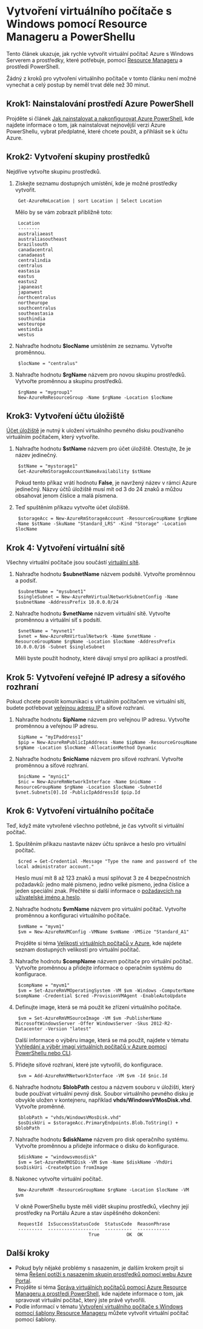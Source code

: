 <properties
    pageTitle="Vytvoření virtuálního počítače Azure pomocí prostředí PowerShell | Microsoft Azure"
    description="Pomocí Azure PowerShellu a Azure Resource Manageru můžete snadno vytvořit nový virtuální počítač s Windows Serverem."
    services="virtual-machines-windows"
    documentationCenter=""
    authors="davidmu1"
    manager="timlt"
    editor=""
    tags="azure-resource-manager"/>

<tags
    ms.service="virtual-machines-windows"
    ms.workload="na"
    ms.tgt_pltfrm="na"
    ms.devlang="na"
    ms.topic="get-started-article"
    ms.date="06/07/2016"
    ms.author="davidmu"/>


# Vytvoření virtuálního počítače s Windows pomocí Resource Manageru a PowerShellu

Tento článek ukazuje, jak rychle vytvořit virtuální počítač Azure s Windows Serverem a prostředky, které potřebuje, pomocí [Resource Manageru](../resource-group-overview.md) a prostředí PowerShell. 

Žádný z kroků pro vytvoření virtuálního počítače v tomto článku není možné vynechat a celý postup by neměl trvat déle než 30 minut.

## Krok1: Nainstalování prostředí Azure PowerShell

Projděte si článek [Jak nainstalovat a nakonfigurovat Azure PowerShell](../powershell-install-configure.md), kde najdete informace o tom, jak nainstalovat nejnovější verzi Azure PowerShellu, vybrat předplatné, které chcete použít, a přihlásit se k účtu Azure.
        
## Krok2: Vytvoření skupiny prostředků

Nejdříve vytvořte skupinu prostředků.

1. Získejte seznamu dostupných umístění, kde je možné prostředky vytvořit.

        Get-AzureRmLocation | sort Location | Select Location
        
    Mělo by se vám zobrazit přibližně toto:
    
        Location
        --------
        australiaeast
        australiasoutheast
        brazilsouth
        canadacentral
        canadaeast
        centralindia
        centralus
        eastasia
        eastus
        eastus2
        japaneast
        japanwest
        northcentralus
        northeurope
        southcentralus
        southeastasia
        southindia
        westeurope
        westindia
        westus

2. Nahraďte hodnotu **$locName** umístěním ze seznamu. Vytvořte proměnnou.

        $locName = "centralus"
        
3. Nahraďte hodnotu **$rgName** názvem pro novou skupinu prostředků. Vytvořte proměnnou a skupinu prostředků.

        $rgName = "mygroup1"
        New-AzureRmResourceGroup -Name $rgName -Location $locName
    
## Krok3: Vytvoření účtu úložiště

[Účet úložiště](../storage/storage-introduction.md) je nutný k uložení virtuálního pevného disku používaného virtuálním počítačem, který vytvoříte.

1. Nahraďte hodnotu **$stName** názvem pro účet úložiště. Otestujte, že je název jedinečný.

        $stName = "mystorage1"
        Get-AzureRmStorageAccountNameAvailability $stName

    Pokud tento příkaz vrátí hodnotu **False**, je navržený název v rámci Azure jedinečný. Názvy účtů úložiště musí mít od 3 do 24 znaků a můžou obsahovat jenom číslice a malá písmena.
    
2. Teď spuštěním příkazu vytvořte účet úložiště.
    
        $storageAcc = New-AzureRmStorageAccount -ResourceGroupName $rgName -Name $stName -SkuName "Standard_LRS" -Kind "Storage" -Location $locName
        
## Krok 4: Vytvoření virtuální sítě

Všechny virtuální počítače jsou součástí [virtuální sítě](../virtual-network/virtual-networks-overview.md).

1. Nahraďte hodnotu **$subnetName** názvem podsítě. Vytvořte proměnnou a podsíť.
        
        $subnetName = "mysubnet1"
        $singleSubnet = New-AzureRmVirtualNetworkSubnetConfig -Name $subnetName -AddressPrefix 10.0.0.0/24
        
2. Nahraďte hodnotu **$vnetName** názvem virtuální sítě. Vytvořte proměnnou a virtuální síť s podsítí.

        $vnetName = "myvnet1"
        $vnet = New-AzureRmVirtualNetwork -Name $vnetName -ResourceGroupName $rgName -Location $locName -AddressPrefix 10.0.0.0/16 -Subnet $singleSubnet
        
    Měli byste použít hodnoty, které dávají smysl pro aplikaci a prostředí.
        
## Krok 5: Vytvoření veřejné IP adresy a síťového rozhraní

Pokud chcete povolit komunikaci s virtuálním počítačem ve virtuální síti, budete potřebovat [veřejnou adresu IP](../virtual-network/virtual-network-ip-addresses-overview-arm.md) a síťové rozhraní.

1. Nahraďte hodnotu **$ipName** názvem pro veřejnou IP adresu. Vytvořte proměnnou a veřejnou IP adresu.

        $ipName = "myIPaddress1"
        $pip = New-AzureRmPublicIpAddress -Name $ipName -ResourceGroupName $rgName -Location $locName -AllocationMethod Dynamic
        
2. Nahraďte hodnotu **$nicName** názvem pro síťové rozhraní. Vytvořte proměnnou a síťové rozhraní.

        $nicName = "mynic1"
        $nic = New-AzureRmNetworkInterface -Name $nicName -ResourceGroupName $rgName -Location $locName -SubnetId $vnet.Subnets[0].Id -PublicIpAddressId $pip.Id
        
## Krok 6: Vytvoření virtuálního počítače

Teď, když máte vytvořené všechno potřebné, je čas vytvořit si virtuální počítač.

1. Spuštěním příkazu nastavte název účtu správce a heslo pro virtuální počítač.

        $cred = Get-Credential -Message "Type the name and password of the local administrator account."
        
    Heslo musí mít 8 až 123 znaků a musí splňovat 3 ze 4 bezpečnostních požadavků: jedno malé písmeno, jedno velké písmeno, jedna číslice a jeden speciální znak. Přečtěte si další informace o [požadavcích na uživatelské jméno a heslo](virtual-machines-windows-faq.md#what-are-the-username-requirements-when-creating-a-vm).
        
2. Nahraďte hodnotu **$vmName** názvem pro virtuální počítač. Vytvořte proměnnou a konfiguraci virtuálního počítače.

        $vmName = "myvm1"
        $vm = New-AzureRmVMConfig -VMName $vmName -VMSize "Standard_A1"
        
    Projděte si téma [Velikosti virtuálních počítačů v Azure](virtual-machines-windows-sizes.md), kde najdete seznam dostupných velikostí pro virtuální počítač.
    
3. Nahraďte hodnotu **$compName** názvem počítače pro virtuální počítač. Vytvořte proměnnou a přidejte informace o operačním systému do konfigurace.

        $compName = "myvm1"
        $vm = Set-AzureRmVMOperatingSystem -VM $vm -Windows -ComputerName $compName -Credential $cred -ProvisionVMAgent -EnableAutoUpdate
        
4. Definujte image, která se má použít ke zřízení virtuálního počítače. 

        $vm = Set-AzureRmVMSourceImage -VM $vm -PublisherName MicrosoftWindowsServer -Offer WindowsServer -Skus 2012-R2-Datacenter -Version "latest"
        
    Další informace o výběru image, která se má použít, najdete v tématu [Vyhledání a výběr imagí virtuálních počítačů v Azure pomocí PowerShellu nebo CLI](virtual-machines-windows-cli-ps-findimage.md).
        
5. Přidejte síťové rozhraní, které jste vytvořili, do konfigurace.

        $vm = Add-AzureRmVMNetworkInterface -VM $vm -Id $nic.Id
        
6. Nahraďte hodnotu **$blobPath** cestou a názvem souboru v úložišti, který bude používat virtuální pevný disk. Soubor virtuálního pevného disku je obvykle uložen v kontejneru, například **vhds/WindowsVMosDisk.vhd**. Vytvořte proměnné.

        $blobPath = "vhds/WindowsVMosDisk.vhd"
        $osDiskUri = $storageAcc.PrimaryEndpoints.Blob.ToString() + $blobPath
        
7. Nahraďte hodnotu **$diskName** názvem pro disk operačního systému. Vytvořte proměnnou a přidejte informace o disku do konfigurace.

        $diskName = "windowsvmosdisk"
        $vm = Set-AzureRmVMOSDisk -VM $vm -Name $diskName -VhdUri $osDiskUri -CreateOption fromImage
        
8. Nakonec vytvořte virtuální počítač.

        New-AzureRmVM -ResourceGroupName $rgName -Location $locName -VM $vm

    V okně PowerShellu byste měli vidět skupinu prostředků, všechny její prostředky na Portálu Azure a stav úspěšného dokončení:

        RequestId  IsSuccessStatusCode  StatusCode  ReasonPhrase
        ---------  -------------------  ----------  ------------
                                  True          OK  OK
                                  
## Další kroky

- Pokud byly nějaké problémy s nasazením, je dalším krokem projít si téma [Řešení potíží s nasazením skupin prostředků pomocí webu Azure Portal](../resource-manager-troubleshoot-deployments-portal.md).
- Projděte si téma [Správa virtuálních počítačů pomocí Azure Resource Manageru a prostředí PowerShell](virtual-machines-windows-ps-manage.md), kde najdete informace o tom, jak spravovat virtuální počítač, který jste právě vytvořili.
- Podle informací v tématu [Vytvoření virtuálního počítače s Windows pomocí šablony Resource Manageru](virtual-machines-windows-ps-template.md) můžete vytvořit virtuální počítač pomocí šablony.



<!--HONumber=Sep16_HO3-->


